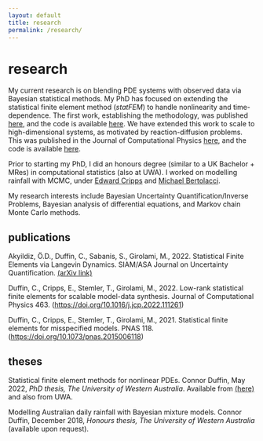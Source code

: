 ```yaml
---
layout: default
title: research
permalink: /research/
---
```


# research

My current research is on blending PDE systems with observed data via Bayesian
statistical methods. My PhD has focused on extending the statistical finite
element method (*statFEM*) to handle nonlinearity and time-dependence. The first
work, establishing the methodology, was published
[here](https://www.pnas.org/content/118/2/e2015006118), and the code is
available [here](https://www.github.com/connor-duffin/statkdv-paper). We have
extended this work to scale to high-dimensional systems, as motivated by
reaction-diffusion problems. This was published in the Journal of Computational
Physics [here](https://doi.org/10.1016/j.jcp.2022.111261), and the code is
available [here](https://github.com/connor-duffin/low-rank-statfem).

Prior to starting my PhD, I did an honours degree (similar to a UK Bachelor +
MRes) in computational statistics (also at UWA). I worked on modelling rainfall
with MCMC, under [Edward Cripps](https://research-repository.uwa.edu.au/en/persons/edward-cripps) and
[Michael Bertolacci](https://mbertolacci.github.io).

My research interests include Bayesian Uncertainty Quantification/Inverse
Problems, Bayesian analysis of differential equations, and Markov chain Monte
Carlo methods.

## publications

Akyildiz, Ö.D., Duffin, C., Sabanis, S., Girolami, M., 2022. Statistical Finite Elements via Langevin Dynamics. SIAM/ASA Journal on Uncertainty Quantification. [(arXiv link)](http://arxiv.org/abs/2110.11131)

Duffin, C., Cripps, E., Stemler, T., Girolami, M., 2022. Low-rank statistical finite elements for scalable model-data synthesis. Journal of Computational Physics 463. (https://doi.org/10.1016/j.jcp.2022.111261)

Duffin, C., Cripps, E., Stemler, T., Girolami, M., 2021. Statistical finite elements for misspecified models. PNAS 118. (https://doi.org/10.1073/pnas.2015006118)

## theses

Statistical finite element methods for nonlinear PDEs. Connor Duffin, May 2022, *PhD thesis, The University of Western Australia*. Available from [(here)](/assets/connor-phd-thesis-website.pdf) and also from UWA.

Modelling Australian daily rainfall with Bayesian mixture models. Connor Duffin, December 2018, *Honours thesis, The University of Western Australia* (available upon request).

